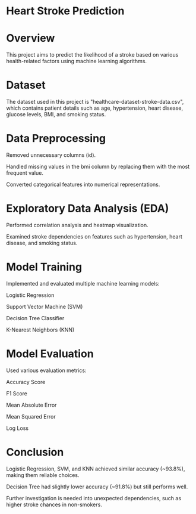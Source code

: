 # Heart Stroke Prediction
# Overview
This project aims to predict the likelihood of a stroke based on various health-related factors using machine learning algorithms.

# Dataset
The dataset used in this project is "healthcare-dataset-stroke-data.csv", which contains patient details such as age, hypertension, heart disease, glucose levels, BMI, and smoking status.

# Data Preprocessing
Removed unnecessary columns (id).

Handled missing values in the bmi column by replacing them with the most frequent value.

Converted categorical features into numerical representations.

# Exploratory Data Analysis (EDA)
Performed correlation analysis and heatmap visualization.

Examined stroke dependencies on features such as hypertension, heart disease, and smoking status.

# Model Training
Implemented and evaluated multiple machine learning models:

Logistic Regression

Support Vector Machine (SVM)

Decision Tree Classifier

K-Nearest Neighbors (KNN)

# Model Evaluation
Used various evaluation metrics:

Accuracy Score

F1 Score

Mean Absolute Error

Mean Squared Error

Log Loss

# Conclusion
Logistic Regression, SVM, and KNN achieved similar accuracy (~93.8%), making them reliable choices.

Decision Tree had slightly lower accuracy (~91.8%) but still performs well.

Further investigation is needed into unexpected dependencies, such as higher stroke chances in non-smokers.
